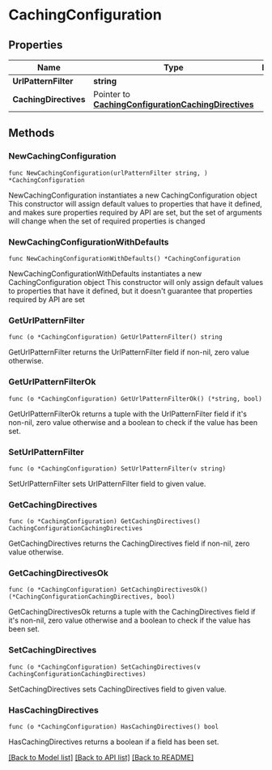 # CachingConfiguration

## Properties

Name | Type | Description | Notes
------------ | ------------- | ------------- | -------------
**UrlPatternFilter** | **string** |  | 
**CachingDirectives** | Pointer to [**CachingConfigurationCachingDirectives**](CachingConfigurationCachingDirectives.md) |  | [optional] 

## Methods

### NewCachingConfiguration

`func NewCachingConfiguration(urlPatternFilter string, ) *CachingConfiguration`

NewCachingConfiguration instantiates a new CachingConfiguration object
This constructor will assign default values to properties that have it defined,
and makes sure properties required by API are set, but the set of arguments
will change when the set of required properties is changed

### NewCachingConfigurationWithDefaults

`func NewCachingConfigurationWithDefaults() *CachingConfiguration`

NewCachingConfigurationWithDefaults instantiates a new CachingConfiguration object
This constructor will only assign default values to properties that have it defined,
but it doesn't guarantee that properties required by API are set

### GetUrlPatternFilter

`func (o *CachingConfiguration) GetUrlPatternFilter() string`

GetUrlPatternFilter returns the UrlPatternFilter field if non-nil, zero value otherwise.

### GetUrlPatternFilterOk

`func (o *CachingConfiguration) GetUrlPatternFilterOk() (*string, bool)`

GetUrlPatternFilterOk returns a tuple with the UrlPatternFilter field if it's non-nil, zero value otherwise
and a boolean to check if the value has been set.

### SetUrlPatternFilter

`func (o *CachingConfiguration) SetUrlPatternFilter(v string)`

SetUrlPatternFilter sets UrlPatternFilter field to given value.


### GetCachingDirectives

`func (o *CachingConfiguration) GetCachingDirectives() CachingConfigurationCachingDirectives`

GetCachingDirectives returns the CachingDirectives field if non-nil, zero value otherwise.

### GetCachingDirectivesOk

`func (o *CachingConfiguration) GetCachingDirectivesOk() (*CachingConfigurationCachingDirectives, bool)`

GetCachingDirectivesOk returns a tuple with the CachingDirectives field if it's non-nil, zero value otherwise
and a boolean to check if the value has been set.

### SetCachingDirectives

`func (o *CachingConfiguration) SetCachingDirectives(v CachingConfigurationCachingDirectives)`

SetCachingDirectives sets CachingDirectives field to given value.

### HasCachingDirectives

`func (o *CachingConfiguration) HasCachingDirectives() bool`

HasCachingDirectives returns a boolean if a field has been set.


[[Back to Model list]](../README.md#documentation-for-models) [[Back to API list]](../README.md#documentation-for-api-endpoints) [[Back to README]](../README.md)


